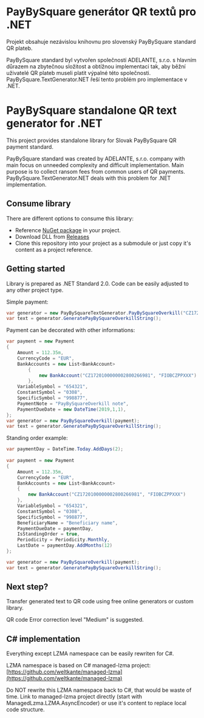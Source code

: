 ﻿# PayBySquare generátor QR textů pro .NET

Projekt obsahuje nezávislou knihovnu pro slovenský PayBySquare standard QR plateb.

PayBySquare standard byl vytvořen společností ADELANTE, s.r.o. s hlavním důrazem na zbytečnou složitost a obtížnou implementaci tak, aby běžní uživatelé QR plateb museli platit výpalné této společnosti. PayBySquare.TextGenerator.NET řeší tento problém pro implementace v .NET.

# PayBySquare standalone QR text generator for .NET

This project provides standalone library for Slovak PayBySquare QR payment standard.

PayBySquare standard was created by ADELANTE, s.r.o. company with main focus on unneeded complexity and difficult implementation. Main purpose is to collect ransom fees from common users of QR payments. PayBySquare.TextGenerator.NET deals with this problem for .NET implementation.

## Consume library

There are different options to consume this library:

* Reference [NuGet package](https://www.nuget.org/packages/PayBySquare.TextGenerator.NET/1.0.0) in your project.
* Download DLL from [Releases](https://github.com/PavlinII/PayBySquare.TextGenerator.NET/releases)
* Clone this repository into your project as a submodule or just copy it's content as a project reference.

## Getting started

Library is prepared as .NET Standard 2.0. Code can be easily adjusted to any other project type.

Simple payment:
```cs
var generator = new PayBySquareTextGenerator.PayBySquareOverkill("CZ1720100000002800266981", 1235.80m, "EUR", "654321", "PayBySquareOverkill");
var text = generator.GeneratePayBySquareOverkillString();
```

Payment can be decorated with other informations:
```cs
var payment = new Payment
{
	Amount = 112.35m,
	CurrencyCode = "EUR",
	BankAccounts = new List<BankAccount>
		{
			new BankAccount("CZ1720100000002800266981", "FIOBCZPPXXX")
		},
	VariableSymbol = "654321",
	ConstantSymbol = "0308",
	SpecificSymbol = "998877",
	PaymentNote = "PayBySquareOverkill note",
	PaymentDueDate = new DateTime(2019,1,1),
};
var generator = new PayBySquareOverkill(payment);
var text = generator.GeneratePayBySquareOverkillString();
```
Standing order example:
```cs
var paymentDay = DateTime.Today.AddDays(2);
	
var payment = new Payment
{
	Amount = 112.35m,
	CurrencyCode = "EUR",
	BankAccounts = new List<BankAccount>
	{
		new BankAccount("CZ1720100000002800266981", "FIOBCZPPXXX")
	},
	VariableSymbol = "654321",
	ConstantSymbol = "0308",
	SpecificSymbol = "998877",
	BeneficiaryName = "Beneficiary name",
	PaymentDueDate = paymentDay,
	IsStandingOrder = true,
	Periodicity = Periodicity.Monthly,
	LastDate = paymentDay.AddMonths(12)
};

var generator = new PayBySquareOverkill(payment);
var text = generator.GeneratePayBySquareOverkillString();
```

## Next step?

Transfer generated text to QR code using free online generators or custom library.

QR code Error correction level "Medium" is suggested.

## C# implementation

Everything except LZMA namespace can be easily rewriten for C#.

LZMA namespace is based on C# managed-lzma project: [https://github.com/weltkante/managed-lzma](https://github.com/weltkante/managed-lzma)

Do NOT rewrite this LZMA namespace back to C#, that would be waste of time. Link to managed-lzma project directly (start with ManagedLzma.LZMA.AsyncEncoder) or use it's content to replace local code structure.

